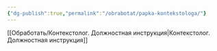 ```yaml
---
{"dg-publish":true,"permalink":"/obrabotat/papka-kontekstologa/"}
---
```




[[Обработать/Контекстолог. Должностная инструкция\|Контекстолог. Должностная инструкция]]